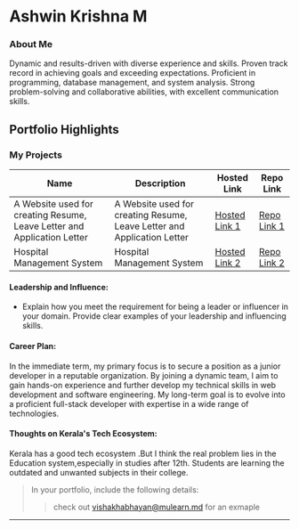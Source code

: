 # Ashwin Krishna M

### About Me

Dynamic and results-driven with diverse experience and skills. Proven track record in achieving goals and
exceeding expectations. Proficient in programming, database management, and system analysis. Strong
problem-solving and collaborative abilities, with excellent communication skills.


## Portfolio Highlights

### My Projects

| Name                | Description                                                               | Hosted Link                              | Repo Link                                                      |
|---------------------|---------------------------------------------------------------------------|------------------------------------------|----------------------------------------------------------------|
| A Website used for creating Resume, Leave Letter and Application Letter  | A Website used for creating Resume, Leave Letter and Application Letter                                    | [Hosted Link 1](https://example.com)    | [Repo Link 1](https://github.com/username/project1)             |
| Hospital Management System | Hospital Management System  | [Hosted Link 2](https://example.com)    | [Repo Link 2](https://github.com/username/project2)             |

#### Leadership and Influence:

- Explain how you meet the requirement for being a leader or influencer in your domain. Provide clear examples of your leadership and influencing skills.

#### Career Plan:

In the immediate term, my primary focus is to secure a position as a junior developer in a reputable organization. By joining a dynamic team, I aim to gain hands-on experience and further develop my technical skills in web development and software engineering.
My long-term goal is to evolve into a proficient full-stack developer with expertise in a wide range of technologies.

#### Thoughts on Kerala's Tech Ecosystem:

Kerala has a good tech ecosystem .But I think the real problem lies in the Education system,especially in studies after 12th.
Students are learning the outdated and unwanted subjects in their college.


> In your portfolio, include the following details:
>> check out [vishakhabhayan@mulearn.md](./profiles/vishakhabhayan@mulearn.md) for an exmaple

---

